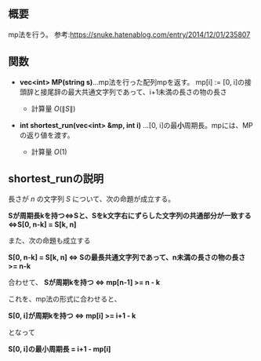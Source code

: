 ## 概要
mp法を行う。
参考:https://snuke.hatenablog.com/entry/2014/12/01/235807



## 関数

- **vec\<int\> MP(string s)**...mp法を行った配列mpを返す。 mp[i] := [0, i]の接頭辞と接尾辞の最大共通文字列であって、i+1未満の長さの物の長さ
    - 計算量  $O(\|S\|)$

- **int shortest_run(vec\<int\> &mp, int i)** ...[0, i]の最**小**周期長。mpには、MPの返り値を渡す。
    - 計算量 $O(1)$


## shortest_runの説明
長さが $n$ の文字列 $S$ について、次の命題が成立する。<br>

**Sが周期長kを持つ⇔Sと、Sをk文字右にずらした文字列の共通部分が一致する⇔S[0, n-k] = S[k, n]**<br>

また、次の命題も成立する<br>

**S[0, n-k] = S[k, n] ⇔ Sの最長共通文字列であって、n未満の長さの物の長さ >= n-k**

合わせて、
**Sが周期kを持つ ⇔ mp[n-1] >= n - k**<br>


これを、mp法の形式に合わせると、<br>

**S[0, i]が周期kを持つ ⇔ mp[i] >= i+1 - k**
<br>

となって
<br>

**S[0, i]の最小周期長 = i+1 - mp[i]**